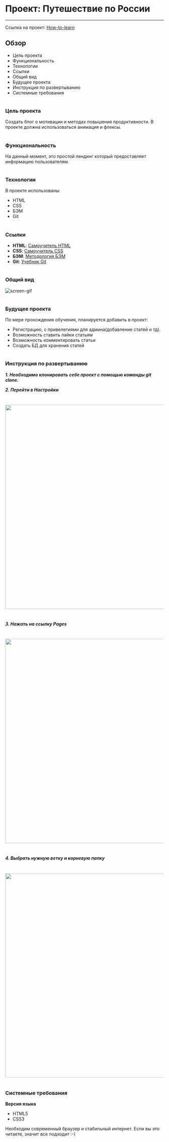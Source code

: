# Проект: Путешествие по России
---
Ссылка на проект: [How-to-learn](https://alexeynewdeveloper.github.io/gh-pages-how_to_learn/index.html "Сайт How-to-learn")

## Обзор

- Цель проекта
- Функциональность
- Технологии
- Ссылки
- Общий вид
- Будущее проекта
- Инструкция по развертыванию
- Системные требования

# 
### Цель проекта

Создать блог о мотивации и методах повышения продуктивности. В проекте должна использоваться анимация и флексы.

#
### Функциональность

На данный момент, это простой лендинг который предоставляет информацию пользователям. 

#
### Технологии

В проекте использованы: 
+ HTML
+ CSS
+ БЭМ
+ Git

#
### Ссылки

+ **HTML**: [Самоучитель HTML](http://htmlbook.ru)
+ **CSS**: [Самоучитель CSS](https://www.schoolsw3.com/css)
+ **БЭМ**: [Методология БЭМ](https://ru.bem.info/methodology/)
+ **Git**: [Учебник Git](https://git-scm.com/book/ru/v2)

#
### Общий вид

![screen-gif](./how-to-learn-gif.gif)

#
### Будущее проекта

По мере прохождения обучения, планируется добавить в проект:
+ Регистрацию, с привелегиями для админа(добавление статей и тд).
+ Возможность ставить лайки статьям
+ Возможность комментировать статьи
+ Создать БД для хранения статей

#
### Инструкция по развертыванию

**_1. Необходимо клонировать себе проект с помощью команды git clone._** 

**_2. Перейти в Настройки_** 
  #
  <img src="https://github.com/AlexeyNewDeveloper/IMGs/blob/main/Deploy_%D0%BD%D0%B0_%D0%93%D0%A5_pages/SettingsGH.png" width="650px"></img>
  #
**_3. Нажать на ссылку Pages_**
  #
  <img src="https://github.com/AlexeyNewDeveloper/IMGs/blob/main/Deploy_%D0%BD%D0%B0_%D0%93%D0%A5_pages/LinkToPages.png" width="650px"></img>
  #
**_4. Выбрать нужную ветку и корневую папку_**
  #
  <img src="https://github.com/AlexeyNewDeveloper/IMGs/blob/main/Deploy_%D0%BD%D0%B0_%D0%93%D0%A5_pages/SelectBranch.png" width="650px"></img>
   
#   
### Системные требования

  **Версия языка**
  + HTML5
  + CSS3

Необходим современный браузер и стабильный интернет. Если вы это читаете, значит все подходит :-)
